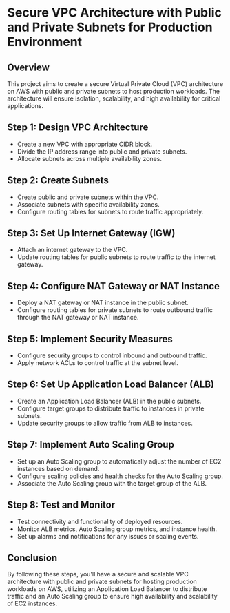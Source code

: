 # Secure VPC Architecture with Public and Private Subnets for Production Environment

## Overview
This project aims to create a secure Virtual Private Cloud (VPC) architecture on AWS with public and private subnets to host production workloads. The architecture will ensure isolation, scalability, and high availability for critical applications.

## Step 1: Design VPC Architecture
- Create a new VPC with appropriate CIDR block.
- Divide the IP address range into public and private subnets.
- Allocate subnets across multiple availability zones.

## Step 2: Create Subnets
- Create public and private subnets within the VPC.
- Associate subnets with specific availability zones.
- Configure routing tables for subnets to route traffic appropriately.

## Step 3: Set Up Internet Gateway (IGW)
- Attach an internet gateway to the VPC.
- Update routing tables for public subnets to route traffic to the internet gateway.

## Step 4: Configure NAT Gateway or NAT Instance
- Deploy a NAT gateway or NAT instance in the public subnet.
- Configure routing tables for private subnets to route outbound traffic through the NAT gateway or NAT instance.

## Step 5: Implement Security Measures
- Configure security groups to control inbound and outbound traffic.
- Apply network ACLs to control traffic at the subnet level.

## Step 6: Set Up Application Load Balancer (ALB)
- Create an Application Load Balancer (ALB) in the public subnets.
- Configure target groups to distribute traffic to instances in private subnets.
- Update security groups to allow traffic from ALB to instances.

## Step 7: Implement Auto Scaling Group
- Set up an Auto Scaling group to automatically adjust the number of EC2 instances based on demand.
- Configure scaling policies and health checks for the Auto Scaling group.
- Associate the Auto Scaling group with the target group of the ALB.

## Step 8: Test and Monitor
- Test connectivity and functionality of deployed resources.
- Monitor ALB metrics, Auto Scaling group metrics, and instance health.
- Set up alarms and notifications for any issues or scaling events.

## Conclusion
By following these steps, you'll have a secure and scalable VPC architecture with public and private subnets for hosting production workloads on AWS, utilizing an Application Load Balancer to distribute traffic and an Auto Scaling group to ensure high availability and scalability of EC2 instances.
